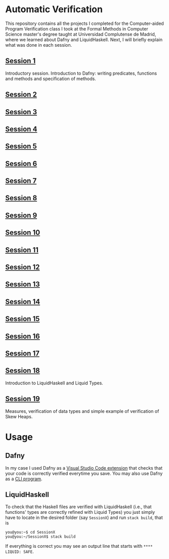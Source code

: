 # Automatic Verification
This repository contains all the projects I completed for the Computer-aided
Program Verification class I took at the Formal Methods in Computer Science
master's degree taught at Universidad Complutense de Madrid, where we learned
about Dafny and LiquidHaskell. Next, I will briefly explain what was done in
each session.

## [Session 1](/Session1)
Introductory session. Introduction to Dafny: writing predicates, functions and
methods and specification of methods.

## [Session 2](/Session2)

## [Session 3](/Session3)

## [Session 4](/Session4)

## [Session 5](/Session5)

## [Session 6](/Session6)

## [Session 7](/Session7)

## [Session 8](/Session8)

## [Session 9](/Session9)

## [Session 10](/Session10)

## [Session 11](/Session11)

## [Session 12](/Session12)

## [Session 13](/Session13)

## [Session 14](/Session14)

## [Session 15](/Session15)

## [Session 16](/Session16)

## [Session 17](/Session17)

## [Session 18](/Session18)
Introduction to LiquidHaskell and Liquid Types.

## [Session 19](/Session19)
Measures, verification of data types and simple example of verification of Skew
Heaps.

# Usage

## Dafny
In my case I used Dafny as a [Visual Studio Code extension](https://github.com/dafny-lang/ide-vscode)
that checks that your code is correctly verified everytime you save. You may
also use Dafny as a [CLI program](https://github.com/dafny-lang/dafny#try-dafny).

## LiquidHaskell
To check that the Haskell files are verified with LiquidHaskell (i.e., that
functions' types are correctly refined with Liquid Types) you just simply have
to locate in the desired folder (say `SessionX`) and run `stack build`, that is
```console
you@you:~$ cd SessionX
you@you:~/SessionX$ stack build
```

If everything is correct you may see an output line that starts with
`**** LIQUID: SAFE`.